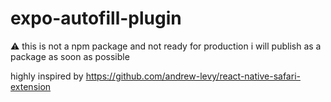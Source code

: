 # expo-autofill-plugin


⚠️ this is not a npm package and not ready for production i will publish as a package as soon as possible  


highly inspired by https://github.com/andrew-levy/react-native-safari-extension
